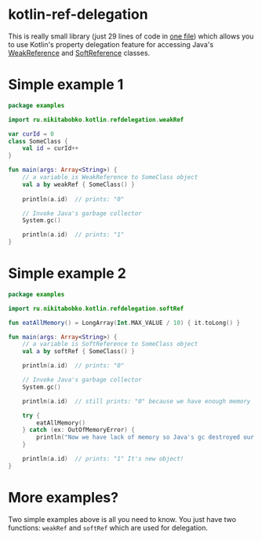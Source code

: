 # kotlin-ref-delegation
This is really small library (just 29 lines of code in [one file](https://github.com/nikitabobko/kotlin-ref-delegation/blob/master/src/main/kotlin/ru/nikitabobko/kotlin/refdelegation/RefDelegate.kt)) which allows you to use Kotlin's property 
delegation feature for accessing Java's [WeakReference](https://docs.oracle.com/javase/8/docs/api/java/lang/ref/WeakReference.html)
and [SoftReference](https://docs.oracle.com/javase/8/docs/api/java/lang/ref/SoftReference.html) classes.

# Simple example 1
```kotlin
package examples

import ru.nikitabobko.kotlin.refdelegation.weakRef

var curId = 0
class SomeClass {
    val id = curId++
}

fun main(args: Array<String>) {
    // a variable is WeakReference to SomeClass object
    val a by weakRef { SomeClass() }
    
    println(a.id)  // prints: "0"

    // Invoke Java's garbage collector
    System.gc()

    println(a.id)  // prints: "1"
}

```

# Simple example 2
```kotlin
package examples

import ru.nikitabobko.kotlin.refdelegation.softRef

fun eatAllMemory() = LongArray(Int.MAX_VALUE / 10) { it.toLong() }

fun main(args: Array<String>) {
    // a variable is SoftReference to SomeClass object
    val a by softRef { SomeClass() }

    println(a.id)  // prints: "0"

    // Invoke Java's garbage collector
    System.gc()

    println(a.id)  // still prints: "0" because we have enough memory

    try {
        eatAllMemory()
    } catch (ex: OutOfMemoryError) {
        println("Now we have lack of memory so Java's gc destroyed our object")
    }

    println(a.id)  // prints: "1" It's new object!
}
```

# More examples?
Two simple examples above is all you need to know. You just have two 
functions: `weakRef` and `softRef` which are used for delegation.

